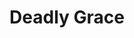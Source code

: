 --- 
title: Deadly Grace
description:
price: "120.00"
category: 
images: 
    - /assets/img/grace.png
order: 501
---
